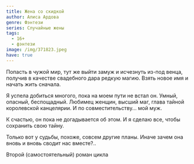 ```yaml
---
title: Жена со скидкой
author: Алиса Ардова
genre: Фэнтези
series: Случайные жены
tags:
  - 16+
  - фэнтези
image: /img/371823.jpeg
have: true
---
```

Попасть в чужой мир, тут же выйти замуж и исчезнуть из-под венца, получив в качестве свадебного дара редкую магию. Взять новое имя и начать жить сначала.

Я успела добиться многого, пока на моем пути не встал он. Умный, опасный, беспощадный. Любимец женщин, высший маг, глава тайной королевской канцелярии. И по совместительству… мой муж.

К счастью, он пока не догадывается об этом. И я сделаю все, чтобы сохранить свою тайну.

Только вот у судьбы, похоже, совсем другие планы. Иначе зачем она вновь и вновь сводит нас вместе?..



Второй (самостоятельный) роман цикла